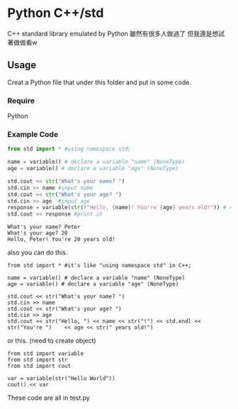 # Python C++/std #
C++ standard library emulated by Python
雖然有很多人做過了 但我還是想試著做做看w

## Usage
Creat a Python file that under this folder and put in some code.

### Require
Python

### Example Code

```py
from std import * #using namespace std;

name = variable() # declare a variable "name" (NoneType)
age = variable() # declare a variable "age" (NoneType)

std.cout << str("What's your name? ")
std.cin >> name #input name
std.cout << str("What's your age? ")
std.cin >> age  #input age
response = variable(str(f"Hello, {name}! You're {age} years old!")) # declare a variable "response"
std.cout << response #print it
```
```
What's your name? Peter
What's your age? 20
Hello, Peter! You're 20 years old!
```

also you can do this. 
```
from std import * #it's like "using namespace std" in C++;

name = variable() # declare a variable "name" (NoneType)
age = variable() # declare a variable "age" (NoneType)

std.cout << str("What's your name? ")
std.cin >> name
std.cout << str("What's your age? ")
std.cin >> age
std.cout << str("Hello, ") << name << str("!") << std.endl << str("You're ")    << age << str(" years old!")
```
or this. (need to create object)
```
from std import variable
from std import str
from std import cout

var = variable(str("Hello World"))
cout() << var
```

These code are all in test.py





